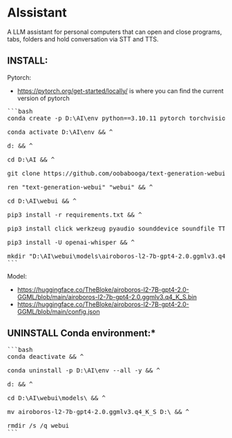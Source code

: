 # AIssistant

A LLM assistant for personal computers that can open and close programs, tabs, folders and hold conversation via STT and TTS.

## INSTALL:
Pytorch:
- https://pytorch.org/get-started/locally/ is where you can find the current version of pytorch

<pre>
```bash
conda create -p D:\AI\env python==3.10.11 pytorch torchvision torchaudio pytorch-cuda=11.8 -c pytorch -c nvidia -y && ^<br>
conda activate D:\AI\env && ^<br>
d: && ^<br>
cd D:\AI && ^<br>
git clone https://github.com/oobabooga/text-generation-webui && ^<br>
ren "text-generation-webui" "webui" && ^<br>
cd D:\AI\webui && ^<br>
pip3 install -r requirements.txt && ^<br>
pip3 install click werkzeug pyaudio sounddevice soundfile TTS xformers && ^<br>
pip3 install -U openai-whisper && ^<br>
mkdir "D:\AI\webui\models\airoboros-l2-7b-gpt4-2.0.ggmlv3.q4_K_S"
```
</pre>

Model:
- https://huggingface.co/TheBloke/airoboros-l2-7B-gpt4-2.0-GGML/blob/main/airoboros-l2-7b-gpt4-2.0.ggmlv3.q4_K_S.bin
- https://huggingface.co/TheBloke/airoboros-l2-7B-gpt4-2.0-GGML/blob/main/config.json

## UNINSTALL Conda environment:*

<pre>
```bash
conda deactivate && ^<br>
conda uninstall -p D:\AI\env --all -y && ^<br>
d: && ^<br>
cd D:\AI\webui\models\ && ^<br>
mv airoboros-l2-7b-gpt4-2.0.ggmlv3.q4_K_S D:\ && ^<br>
rmdir /s /q webui
```
</pre>